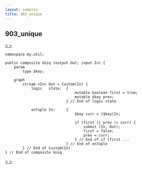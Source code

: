 ```yaml
---
layout: samples
title: 903_unique
---
```


## 903_unique

<div class="sampleNav"><a class="button" href="../903_unique_Main.spl/"> < </a><a class="button" href="../904_primitive_round_robin_split_Main.spl/"> > </a>
</div>

~~~~~~
namespace my.util;

public composite Uniq (output Out; input In) {
	param 
		type $key;
	
	graph
		stream <In> Out = Custom(In) {
			logic	state: 	{
								mutable boolean first = true;
								mutable $key prev;
							} // End of logic state				
							
			onTuple	In:		{
								$key curr = ($key)In;
								
								if (first || prev != curr) {
									submit (In, Out);
									first = false;
									prev = curr;
								} // End of if (first ...
							} // End of onTuple											
		} // End of Custom(In)
} // End of composite Uniq

~~~~~~

<div class="sampleNav"><a class="button" href="../903_unique_Main.spl/"> < </a><a class="button" href="../904_primitive_round_robin_split_Main.spl/"> > </a>
</div>

